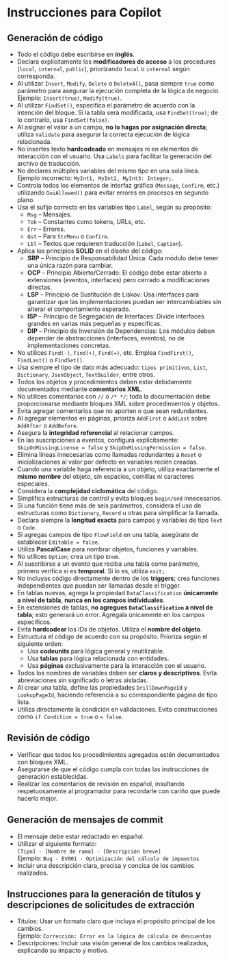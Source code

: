 # Instrucciones para Copilot
## Generación de código    
-   Todo el código debe escribirse en **inglés**.
-   Declara explícitamente los **modificadores de acceso** a los procedures (`local`, `internal`, `public`), priorizando `local` o `internal` según corresponda.
-   Al utilizar `Insert`, `Modify`, `Delete` o `DeleteAll`, pasa siempre `true` como parámetro para asegurar la ejecución completa de la lógica de negocio. Ejemplo: `Insert(true)`, `Modify(true)`.
-   Al utilizar `FindSet()`, especifica el parámetro de acuerdo con la intención del bloque. Si la tabla será modificada, usa `FindSet(true)`; de lo contrario, usa `FindSet(false)`.
-   Al asignar el valor a un campo, **no lo hagas por asignación directa**; utiliza `Validate` para asegurar la correcta ejecución de lógica relacionada.
-   No insertes texto **hardcodeado** en mensajes ni en elementos de interacción con el usuario. Usa `Labels` para facilitar la generación del archivo de traducción.
-   No declares múltiples variables del mismo tipo en una sola línea. Ejemplo incorrecto: `MyInt1, MyInt2, MyInt3: Integer;`.
-   Controla todos los elementos de interfaz gráfica (`Message`, `Confirm`, etc.) utilizando `GuiAllowed()` para evitar errores en procesos en segundo plano.
-   Usa el sufijo correcto en las variables tipo `Label`, según su propósito:
    -   `Msg` – Mensajes.
    -   `Tok` – Constantes como tokens, URLs, etc.
    -   `Err` – Errores.
    -   `Qst` – Para `StrMenu` o `Confirm`.
    -   `Lbl` – Textos que requieren traducción (`Label`, `Caption`).
-   Aplica los principios **SOLID** en el diseño del código:
    -   **SRP** – Principio de Responsabilidad Única: Cada módulo debe tener una única razón para cambiar.
    -   **OCP** – Principio Abierto/Cerrado: El código debe estar abierto a extensiones (eventos, interfaces) pero cerrado a modificaciones directas.
    -   **LSP** – Principio de Sustitución de Liskov: Usa interfaces para garantizar que las implementaciones puedan ser intercambiables sin alterar el comportamiento esperado.
    -   **ISP** – Principio de Segregación de Interfaces: Divide interfaces grandes en varias más pequeñas y específicas.
    -   **DIP** – Principio de Inversión de Dependencias: Los módulos deben depender de abstracciones (interfaces, eventos), no de implementaciones concretas.
-   No utilices `Find(-)`, `Find(+)`, `Find(=)`, etc. Emplea `FindFirst()`, `FindLast()` o `FindSet()`.
-   Usa siempre el tipo de dato más adecuado: `tipos primitivos`, `List`, `Dictionary`, `JsonObject`, `TextBuilder`, entre otros.
-   Todos los objetos y procedimientos deben estar debidamente documentados mediante **comentarios XML**.
-   No utilices comentarios con `//` o `/* */`; toda la documentación debe proporcionarse mediante bloques XML sobre procedimientos y objetos.
-   Evita agregar comentarios que no aporten o que sean redundantes.
-   Al agregar elementos en páginas, prioriza `AddFirst` o `AddLast` sobre `AddAfter` o `AddBefore`.    
-   Asegura la **integridad referencial** al relacionar campos.
-   En las suscripciones a eventos, configura explícitamente: `SkipOnMissingLicense = false` y `SkipOnMissingPermission = false`.
-   Elimina líneas innecesarias como llamadas redundantes a `Reset` o inicializaciones al valor por defecto en variables recién creadas.
-   Cuando una variable haga referencia a un objeto, utiliza exactamente el **mismo nombre** del objeto, sin espacios, comillas ni caracteres especiales.
-   Considera la **complejidad ciclomática** del código.
-   Simplifica estructuras de control y evita bloques `begin/end` innecesarios.
-   Si una función tiene más de seis parámetros, considera el uso de estructuras como `Dictionary`, `Record` u otras para simplificar la llamada.
-   Declara siempre la **longitud exacta** para campos y variables de tipo `Text` o `Code`.
-   Si agregas campos de tipo `FlowField` en una tabla, asegúrate de establecer `Editable = false`.
-   Utiliza **PascalCase** para nombrar objetos, funciones y variables.
-   No utilices `Option`; crea un tipo `Enum`.
-   Al suscribirse a un evento que reciba una tabla como parámetro, primero verifica si es **temporal**. Si lo es, utiliza `exit;`.
-   No incluyas código directamente dentro de los **triggers**; crea funciones independientes que puedan ser llamadas desde el trigger.
-   En tablas nuevas, agrega la propiedad `DataClassification` **únicamente a nivel de tabla**, **nunca en los campos individuales**.
-   En extensiones de tablas, **no agregues `DataClassification` a nivel de tabla**; esto generará un error. Agrégala únicamente en los campos específicos.
-   Evita **hardcodear** los IDs de objetos. Utiliza el **nombre del objeto**.
-   Estructura el código de acuerdo con su propósito. Prioriza según el siguiente orden:
    -   Usa **codeunits** para lógica general y reutilizable.
    -   Usa **tablas** para lógica relacionada con entidades.
    -   Usa **páginas** exclusivamente para la interacción con el usuario.
-   Todos los nombres de variables deben ser **claros y descriptivos**. Evita abreviaciones sin significado o letras aisladas.
-   Al crear una tabla, define las propiedades `DrillDownPageId` y `LookupPageId`, haciendo referencia a su correspondiente página de tipo lista.
-   Utiliza directamente la condición en validaciones. Evita construcciones como `if Condition = true` o `= false`.

## Revisión de código
-   Verificar que todos los procedimientos agregados estén documentados con bloques XML.
-   Asegurarse de que el código cumpla con todas las instrucciones de generación establecidas.
-   Realizar los comentarios de revisión en español, insultando respetuosamente al programador para recordarle con cariño que puede hacerlo mejor.
  
## Generación de mensajes de commit
-   El mensaje debe estar redactado en español.
-   Utilizar el siguiente formato:  
    `[Tipo] - [Nombre de rama] - [Descripción breve]`  
    Ejemplo: `Bug - EV001 - Optimización del cálculo de impuestos`
-   Incluir una descripción clara, precisa y concisa de los cambios realizados.

## Instrucciones para la generación de títulos y descripciones de solicitudes de extracción
-   Títulos: Usar un formato claro que incluya el propósito principal de los cambios.  
    Ejemplo: `Corrección: Error en la lógica de cálculo de descuentos`
-   Descripciones: Incluir una visión general de los cambios realizados, explicando su impacto y motivo.